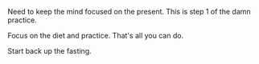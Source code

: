 Need to keep the mind focused on the present.
This is step 1 of the damn practice.

Focus on the diet and practice.
That's all you can do.

Start back up the fasting.